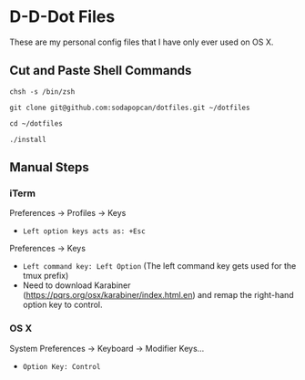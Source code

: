 # D-D-Dot Files #

These are my personal config files that I have only ever used on OS X.

## Cut and Paste Shell Commands

`chsh -s /bin/zsh`

`git clone git@github.com:sodapopcan/dotfiles.git ~/dotfiles`

`cd ~/dotfiles`

`./install`

## Manual Steps

### iTerm
Preferences -> Profiles -> Keys
  - `Left option keys acts as: +Esc`

Preferences -> Keys
  - `Left command key: Left Option`
  (The left command key gets used for the tmux prefix)
  - Need to download Karabiner (https://pqrs.org/osx/karabiner/index.html.en)
    and remap the right-hand option key to control.

### OS X
System Preferences -> Keyboard -> Modifier Keys...
  - `Option Key: Control`
